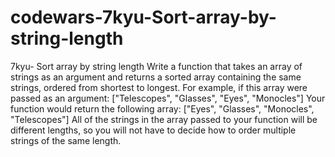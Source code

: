 # codewars-7kyu-Sort-array-by-string-length
7kyu- Sort array by string length   Write a function that takes an array of strings as an argument and returns a sorted array containing the same strings,  ordered from shortest to longest.  For example, if this array were passed as an argument:  ["Telescopes", "Glasses", "Eyes", "Monocles"]  Your function would return the following array:  ["Eyes", "Glasses", "Monocles", "Telescopes"]  All of the strings in the array passed to your function will be different lengths,  so you will not have to decide how to order multiple strings of the same length.
